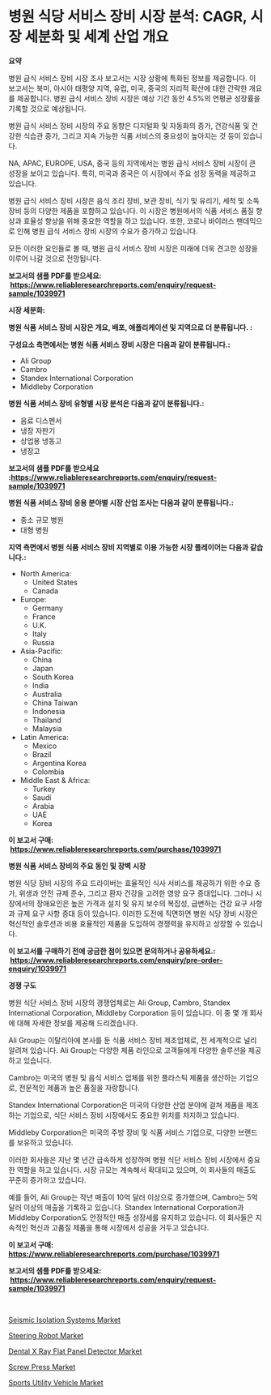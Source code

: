 <p><h1>병원 식당 서비스 장비 시장 분석: CAGR, 시장 세분화 및 세계 산업 개요</h1></p><p><strong>요약</strong></p>
<p><p>병원 급식 서비스 장비 시장 조사 보고서는 시장 상황에 특화된 정보를 제공합니다. 이 보고서는 북미, 아시아 태평양 지역, 유럽, 미국, 중국의 지리적 확산에 대한 간략한 개요를 제공합니다. 병원 급식 서비스 장비 시장은 예상 기간 동안 4.5%의 연평균 성장률을 기록할 것으로 예상됩니다.</p><p>병원 급식 서비스 장비 시장의 주요 동향은 디지털화 및 자동화의 증가, 건강식품 및 건강한 식습관 증가, 그리고 지속 가능한 식품 서비스의 중요성이 높아지는 것 등이 있습니다.</p><p>NA, APAC, EUROPE, USA, 중국 등의 지역에서는 병원 급식 서비스 장비 시장이 큰 성장을 보이고 있습니다. 특히, 미국과 중국은 이 시장에서 주요 성장 동력을 제공하고 있습니다.</p><p>병원 급식 서비스 장비 시장은 음식 조리 장비, 보관 장비, 식기 및 유리기, 세척 및 소독 장비 등의 다양한 제품을 포함하고 있습니다. 이 시장은 병원에서의 식품 서비스 품질 향상과 효율성 향상을 위해 중요한 역할을 하고 있습니다. 또한, 코로나 바이러스 팬데믹으로 인해 병원 급식 서비스 장비 시장의 수요가 증가하고 있습니다.</p><p>모든 이러한 요인들로 볼 때, 병원 급식 서비스 장비 시장은 미래에 더욱 견고한 성장을 이루어 나갈 것으로 전망됩니다.</p></p>
<p><strong>보고서의 샘플 PDF를 받으세요: &nbsp;<a href="https://www.reliableresearchreports.com/enquiry/request-sample/1039971">https://www.reliableresearchreports.com/enquiry/request-sample/1039971</a></strong></p>
<p><strong>시장 세분화:</strong></p>
<p><strong> 병원 식품 서비스 장비 시장은 개요, 배포, 애플리케이션 및 지역으로 더 분류됩니다. :</strong></p>
<p><strong>구성요소 측면에서는 병원 식품 서비스 장비 시장은 다음과 같이 분류됩니다.:</strong></p>
<p><ul><li>Ali Group</li><li>Cambro</li><li>Standex International Corporation</li><li>Middleby Corporation</li></ul></p>
<p><strong> 병원 식품 서비스 장비 유형별 시장 분석은 다음과 같이 분류됩니다.:</strong></p>
<p><ul><li>음료 디스펜서</li><li>냉장 자판기</li><li>상업용 냉동고</li><li>냉장고</li></ul></p>
<p><strong>보고서의 샘플 PDF를 받으세요 :<a href="https://www.reliableresearchreports.com/enquiry/request-sample/1039971">https://www.reliableresearchreports.com/enquiry/request-sample/1039971</a></strong></p>
<p><strong> 병원 식품 서비스 장비 응용 분야별 시장 산업 조사는 다음과 같이 분류됩니다.:</strong></p>
<p><ul><li>중소 규모 병원</li><li>대형 병원</li></ul></p>
<p><strong>지역 측면에서 병원 식품 서비스 장비 지역별로 이용 가능한 시장 플레이어는 다음과 같습니다.:</strong></p>
<p><ul>
    <li>
        North America:
        <ul>
            <li>United States</li>
            <li>Canada</li>
        </ul>
    </li>
    <li>
        Europe:
        <ul>
            <li>Germany</li>
            <li>France</li>
            <li>U.K.</li>
            <li>Italy</li>
            <li>Russia</li>
        </ul>
    </li>
    <li>
        Asia-Pacific:
        <ul>
            <li>China</li>
            <li>Japan</li>
            <li>South Korea</li>
            <li>India</li>
            <li>Australia</li>
            <li>China Taiwan</li>
            <li>Indonesia</li>
            <li>Thailand</li>
            <li>Malaysia</li>
        </ul>
    </li>
    <li>
        Latin America:
        <ul>
            <li>Mexico</li>
            <li>Brazil</li>
            <li>Argentina Korea</li>
            <li>Colombia</li>
        </ul>
    </li>
    <li>
        Middle East & Africa:
        <ul>
            <li>Turkey</li>
            <li>Saudi</li>
            <li>Arabia</li>
            <li>UAE</li>
            <li>Korea</li>
        </ul>
    </li>
    </ul></p>
<p><strong>이 보고서 구매: &nbsp;<a href="https://www.reliableresearchreports.com/purchase/1039971">https://www.reliableresearchreports.com/purchase/1039971</a></strong></p>
<p><strong>병원 식품 서비스 장비의 주요 동인 및 장벽 시장</strong></p>
<p><p>병원 식당 장비 시장의 주요 드라이버는 효율적인 식사 서비스를 제공하기 위한 수요 증가, 위생과 안전 규제 준수, 그리고 환자 건강을 고려한 영양 요구 증대입니다. 그러나 시장에서의 장애요인은 높은 가격과 설치 및 유지 보수의 복잡성, 급변하는 건강 요구 사항과 규제 요구 사항 증대 등이 있습니다. 이러한 도전에 직면하면 병원 식당 장비 시장은 혁신적인 솔루션과 비용 효율적인 제품을 도입하여 경쟁력을 유지하고 성장할 수 있습니다.</p></p>
<p><strong>이 보고서를 구매하기 전에 궁금한 점이 있으면 문의하거나 공유하세요.: &nbsp;<a href="https://www.reliableresearchreports.com/enquiry/pre-order-enquiry/1039971">https://www.reliableresearchreports.com/enquiry/pre-order-enquiry/1039971</a></strong></p>
<p><strong>경쟁 구도</strong></p>
<p><p>병원 식단 서비스 장비 시장의 경쟁업체로는 Ali Group, Cambro, Standex International Corporation, Middleby Corporation 등이 있습니다. 이 중 몇 개 회사에 대해 자세한 정보를 제공해 드리겠습니다.</p><p>Ali Group는 이탈리아에 본사를 둔 식품 서비스 장비 제조업체로, 전 세계적으로 널리 알려져 있습니다. Ali Group는 다양한 제품 라인으로 고객들에게 다양한 솔루션을 제공하고 있습니다.</p><p>Cambro는 미국의 병원 및 음식 서비스 업체를 위한 플라스틱 제품을 생산하는 기업으로, 전문적인 제품과 높은 품질을 자랑합니다.</p><p>Standex International Corporation은 미국의 다양한 산업 분야에 걸쳐 제품을 제조하는 기업으로, 식단 서비스 장비 시장에서도 중요한 위치를 차지하고 있습니다.</p><p>Middleby Corporation은 미국의 주방 장비 및 식품 서비스 기업으로, 다양한 브랜드를 보유하고 있습니다.</p><p>이러한 회사들은 지난 몇 년간 급속하게 성장하며 병원 식단 서비스 장비 시장에서 중요한 역할을 하고 있습니다. 시장 규모는 계속해서 확대되고 있으며, 이 회사들의 매출도 꾸준히 증가하고 있습니다.</p><p>예를 들어, Ali Group는 작년 매출이 10억 달러 이상으로 증가했으며, Cambro는 5억 달러 이상의 매출을 기록하고 있습니다. Standex International Corporation과 Middleby Corporation도 안정적인 매출 성장세를 유지하고 있습니다. 이 회사들은 지속적인 혁신과 고품질 제품을 통해 시장에서 성공을 거두고 있습니다.</p></p>
<p><strong>이 보고서 구매: &nbsp; <a href="https://www.reliableresearchreports.com/purchase/1039971">https://www.reliableresearchreports.com/purchase/1039971</a></strong></p>
<p><strong>보고서의 샘플 PDF를 받으세요: &nbsp;<a href="https://www.reliableresearchreports.com/enquiry/request-sample/1039971">https://www.reliableresearchreports.com/enquiry/request-sample/1039971</a></strong><strong></strong></p>
<p>&nbsp;</p>
<p><p><a href="https://view.publitas.com/reportprime-1/seismic-isolation-systems-market-offers-provide-insightful-data-for-the-time-period-from-2024-to-2031-and-also-provide-analysis-based-on-application-type-and-region/">Seismic Isolation Systems Market</a></p><p><a href="https://flame-sidecar-702.notion.site/Steering-Robot-Market-Size-Market-Trends-and-Growth-Outlook-forecasted-for-period-from-2024-to-203-7db2bd65496241c0938aa7248d928a3c">Steering Robot Market</a></p><p><a href="https://issuu.com/reportprime-2/docs/dental-x-ray-flat-panel-detector-market-size-2030.">Dental X Ray Flat Panel Detector Market</a></p><p><a href="https://view.publitas.com/reportprime-1/screw-press-market-with-the-goal-of-estimating-the-market-size-and-future-growth-potential-of-various-market-segments-based-on-component-applications-end-user-and-region/">Screw Press Market</a></p><p><a href="https://full-wildebeest-80b.notion.site/Sports-Utility-Vehicle-Market-Offers-Provide-Insightful-Data-for-the-Time-Period-from-2024-to-2031-a-d9ab3ecd5aa24d1b9e1392c6c5999d1b">Sports Utility Vehicle Market</a></p></p>